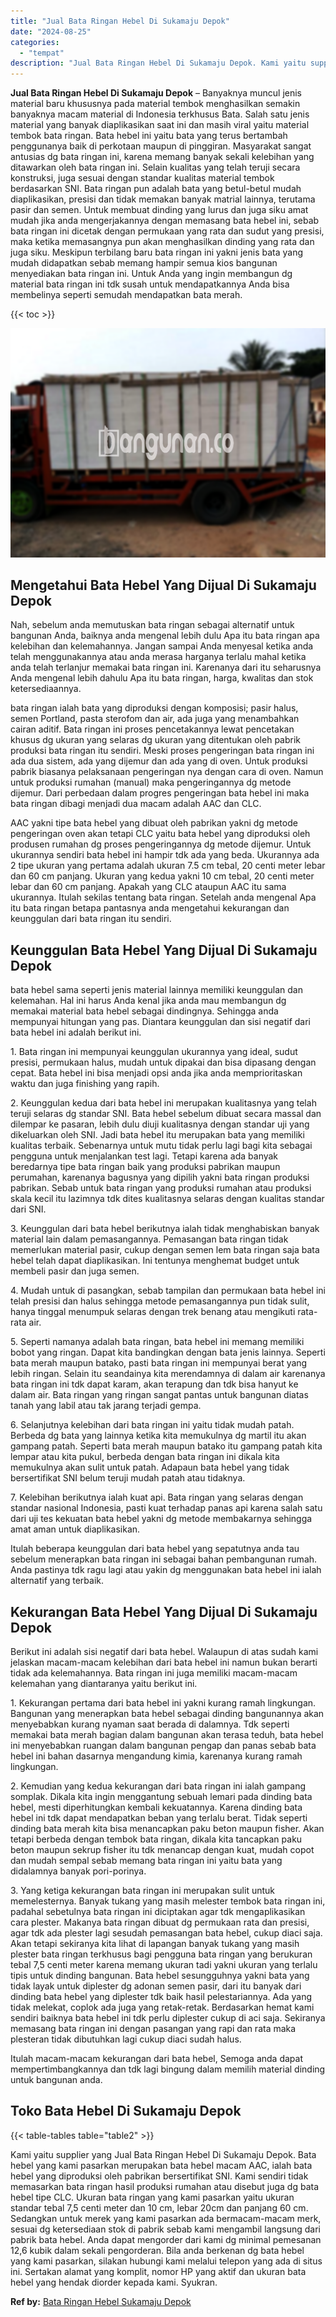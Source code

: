 ```yaml
---
title: "Jual Bata Ringan Hebel Di Sukamaju Depok"
date: "2024-08-25"
categories: 
  - "tempat"
description: "Jual Bata Ringan Hebel Di Sukamaju Depok. Kami yaitu supplier yang Jual Bata Ringan Hebel Di Sukamaju Depok. Bata hebel yang kami pasarkan merupakan bata heb..."
---
```


**Jual Bata Ringan Hebel Di Sukamaju Depok** – Banyaknya muncul jenis material baru khususnya pada material tembok menghasilkan semakin banyaknya macam material di Indonesia terkhusus Bata. Salah satu jenis material yang banyak diaplikasikan saat ini dan masih viral yaitu material tembok bata ringan. Bata hebel ini yaitu bata yang terus bertambah penggunanya baik di perkotaan maupun di pinggiran. Masyarakat sangat antusias dg bata ringan ini, karena memang banyak sekali kelebihan yang ditawarkan oleh bata ringan ini. Selain kualitas yang telah teruji secara konstruksi, juga sesuai dengan standar kualitas material tembok berdasarkan SNI. Bata ringan pun adalah bata yang betul-betul mudah diaplikasikan, presisi dan tidak memakan banyak matrial lainnya, terutama pasir dan semen. Untuk membuat dinding yang lurus dan juga siku amat mudah jika anda mengerjakannya dengan memasang bata hebel ini, sebab bata ringan ini dicetak dengan permukaan yang rata dan sudut yang presisi, maka ketika memasangnya pun akan menghasilkan dinding yang rata dan juga siku. Meskipun terbilang baru bata ringan ini yakni jenis bata yang mudah didapatkan sebab memang hampir semua kios bangunan menyediakan bata ringan ini. Untuk Anda yang ingin membangun dg material bata ringan ini tdk susah untuk mendapatkannya Anda bisa membelinya seperti semudah mendapatkan bata merah.

{{< toc >}}

![Jual Bata Ringan Hebel Di Sukamaju Depok](/images/jual-hebel-murah-10.png)

## Mengetahui Bata Hebel Yang Dijual Di Sukamaju Depok

Nah, sebelum anda memutuskan bata ringan sebagai alternatif untuk bangunan Anda, baiknya anda mengenal lebih dulu Apa itu bata ringan apa kelebihan dan kelemahannya. Jangan sampai Anda menyesal ketika anda telah menggunakannya atau anda merasa harganya terlalu mahal ketika anda telah terlanjur memakai bata ringan ini. Karenanya dari itu seharusnya Anda mengenal lebih dahulu Apa itu bata ringan, harga, kwalitas dan stok ketersediaannya.

bata ringan ialah bata yang diproduksi dengan komposisi; pasir halus, semen Portland, pasta sterofom dan air, ada juga yang menambahkan cairan aditif. Bata ringan ini proses pencetakannya lewat pencetakan khusus dg ukuran yang selaras dg ukuran yang ditentukan oleh pabrik produksi bata ringan itu sendiri. Meski proses pengeringan bata ringan ini ada dua sistem, ada yang dijemur dan ada yang di oven. Untuk produksi pabrik biasanya pelaksanaan pengeringan nya dengan cara di oven. Namun untuk produksi rumahan (manual) maka pengeringannya dg metode dijemur. Dari perbedaan dalam progres pengeringan bata hebel ini maka bata ringan dibagi menjadi dua macam adalah AAC dan CLC.

AAC yakni tipe bata hebel yang dibuat oleh pabrikan yakni dg metode pengeringan oven akan tetapi CLC yaitu bata hebel yang diproduksi oleh produsen rumahan dg proses pengeringannya dg metode dijemur. Untuk ukurannya sendiri bata hebel ini hampir tdk ada yang beda. Ukurannya ada 2 tipe ukuran yang pertama adalah ukuran 7.5 cm tebal, 20 centi meter lebar dan 60 cm panjang. Ukuran yang kedua yakni 10 cm tebal, 20 centi meter lebar dan 60 cm panjang. Apakah yang CLC ataupun AAC itu sama ukurannya. Itulah sekilas tentang bata ringan. Setelah anda mengenal Apa itu bata ringan betapa pantasnya anda mengetahui kekurangan dan keunggulan dari bata ringan itu sendiri.

## Keunggulan Bata Hebel Yang Dijual Di Sukamaju Depok

bata hebel sama seperti jenis material lainnya memiliki keunggulan dan kelemahan. Hal ini harus Anda kenal jika anda mau membangun dg memakai material bata hebel sebagai dindingnya. Sehingga anda mempunyai hitungan yang pas. Diantara keunggulan dan sisi negatif dari bata hebel ini adalah berikut ini.

1\. Bata ringan ini mempunyai keunggulan ukurannya yang ideal, sudut presisi, permukaan halus, mudah untuk dipakai dan bisa dipasang dengan cepat. Bata hebel ini bisa menjadi opsi anda jika anda memprioritaskan waktu dan juga finishing yang rapih.

2\. Keunggulan kedua dari bata hebel ini merupakan kualitasnya yang telah teruji selaras dg standar SNI. Bata hebel sebelum dibuat secara massal dan dilempar ke pasaran, lebih dulu diuji kualitasnya dengan standar uji yang dikeluarkan oleh SNI. Jadi bata hebel itu merupakan bata yang memiliki kualitas terbaik. Sebenarnya untuk mutu tidak perlu lagi bagi kita sebagai pengguna untuk menjalankan test lagi. Tetapi karena ada banyak beredarnya tipe bata ringan baik yang produksi pabrikan maupun perumahan, karenanya bagusnya yang dipilih yakni bata ringan produksi pabrikan. Sebab untuk bata ringan yang produksi rumahan atau produksi skala kecil itu lazimnya tdk dites kualitasnya selaras dengan kualitas standar dari SNI.

3\. Keunggulan dari bata hebel berikutnya ialah tidak menghabiskan banyak material lain dalam pemasangannya. Pemasangan bata ringan tidak memerlukan material pasir, cukup dengan semen lem bata ringan saja bata hebel telah dapat diaplikasikan. Ini tentunya menghemat budget untuk membeli pasir dan juga semen.

4\. Mudah untuk di pasangkan, sebab tampilan dan permukaan bata hebel ini telah presisi dan halus sehingga metode pemasangannya pun tidak sulit, hanya tinggal menumpuk selaras dengan trek benang atau mengikuti rata-rata air.

5\. Seperti namanya adalah bata ringan, bata hebel ini memang memiliki bobot yang ringan. Dapat kita bandingkan dengan bata jenis lainnya. Seperti bata merah maupun batako, pasti bata ringan ini mempunyai berat yang lebih ringan. Selain itu seandainya kita merendamnya di dalam air karenanya bata ringan ini tdk dapat karam, akan terapung dan tdk bisa hanyut ke dalam air. Bata ringan yang ringan sangat pantas untuk bangunan diatas tanah yang labil atau tak jarang terjadi gempa.

6\. Selanjutnya kelebihan dari bata ringan ini yaitu tidak mudah patah. Berbeda dg bata yang lainnya ketika kita memukulnya dg martil itu akan gampang patah. Seperti bata merah maupun batako itu gampang patah kita lempar atau kita pukul, berbeda dengan bata ringan ini dikala kita memukulnya akan sulit untuk patah. Adapaun bata hebel yang tidak bersertifikat SNI belum teruji mudah patah atau tidaknya.

7\. Kelebihan berikutnya ialah kuat api. Bata ringan yang selaras dengan standar nasional Indonesia, pasti kuat terhadap panas api karena salah satu dari uji tes kekuatan bata hebel yakni dg metode membakarnya sehingga amat aman untuk diaplikasikan.

Itulah beberapa keunggulan dari bata hebel yang sepatutnya anda tau sebelum menerapkan bata ringan ini sebagai bahan pembangunan rumah. Anda pastinya tdk ragu lagi atau yakin dg menggunakan bata hebel ini ialah alternatif yang terbaik.

## Kekurangan Bata Hebel Yang Dijual Di Sukamaju Depok

Berikut ini adalah sisi negatif dari bata hebel. Walaupun di atas sudah kami jelaskan macam-macam kelebihan dari bata hebel ini namun bukan berarti tidak ada kelemahannya. Bata ringan ini juga memiliki macam-macam kelemahan yang diantaranya yaitu berikut ini.

1\. Kekurangan pertama dari bata hebel ini yakni kurang ramah lingkungan. Bangunan yang menerapkan bata hebel sebagai dinding bangunannya akan menyebabkan kurang nyaman saat berada di dalamnya. Tdk seperti memakai bata merah bagian dalam bangunan akan terasa teduh, bata hebel ini menyebabkan ruangan dalam bangunan pengap dan panas sebab bata hebel ini bahan dasarnya mengandung kimia, karenanya kurang ramah lingkungan.

2\. Kemudian yang kedua kekurangan dari bata ringan ini ialah gampang somplak. Dikala kita ingin menggantung sebuah lemari pada dinding bata hebel, mesti diperhitungkan kembali kekuatannya. Karena dinding bata hebel ini tdk dapat mendapatkan beban yang terlalu berat. Tidak seperti dinding bata merah kita bisa menancapkan paku beton maupun fisher. Akan tetapi berbeda dengan tembok bata ringan, dikala kita tancapkan paku beton maupun sekrup fisher itu tdk menancap dengan kuat, mudah copot dan mudah sempal sebab memang bata ringan ini yaitu bata yang didalamnya banyak pori-porinya.

3\. Yang ketiga kekurangan bata ringan ini merupakan sulit untuk memelesternya. Banyak tukang yang masih melester tembok bata ringan ini, padahal sebetulnya bata ringan ini diciptakan agar tdk mengaplikasikan cara plester. Makanya bata ringan dibuat dg permukaan rata dan presisi, agar tdk ada plester lagi sesudah pemasangan bata hebel, cukup diaci saja. Akan tetapi sekiranya kita lihat di lapangan banyak tukang yang masih plester bata ringan terkhusus bagi pengguna bata ringan yang berukuran tebal 7,5 centi meter karena memang ukuran tadi yakni ukuran yang terlalu tipis untuk dinding bangunan. Bata hebel sesungguhnya yakni bata yang tidak layak untuk diplester dg adonan semen pasir, dari itu banyak dari dinding bata hebel yang diplester tdk baik hasil pelestariannya. Ada yang tidak melekat, coplok ada juga yang retak-retak. Berdasarkan hemat kami sendiri baiknya bata hebel ini tdk perlu diplester cukup di aci saja. Sekiranya memasang bata ringan ini dengan pasangan yang rapi dan rata maka plesteran tidak dibutuhkan lagi cukup diaci sudah halus.

Itulah macam-macam kekurangan dari bata hebel, Semoga anda dapat mempertimbangkannya dan tdk lagi bingung dalam memilih material dinding untuk bangunan anda.

## Toko Bata Hebel Di Sukamaju Depok

{{< table-tables table="table2" >}}

Kami yaitu supplier yang Jual Bata Ringan Hebel Di Sukamaju Depok. Bata hebel yang kami pasarkan merupakan bata hebel macam AAC, ialah bata hebel yang diproduksi oleh pabrikan bersertifikat SNI. Kami sendiri tidak memasarkan bata ringan hasil produksi rumahan atau disebut juga dg bata hebel tipe CLC. Ukuran bata ringan yang kami pasarkan yaitu ukuran standar tebal 7,5 centi meter dan 10 cm, lebar 20cm dan panjang 60 cm. Sedangkan untuk merek yang kami pasarkan ada bermacam-macam merk, sesuai dg ketersediaan stok di pabrik sebab kami mengambil langsung dari pabrik bata hebel. Anda dapat mengorder dari kami dg minimal pemesanan 12,6 kubik dalam sekali pengorderan. Bila anda berkenan dg bata hebel yang kami pasarkan, silakan hubungi kami melalui telepon yang ada di situs ini. Sertakan alamat yang komplit, nomor HP yang aktif dan ukuran bata hebel yang hendak diorder kepada kami. Syukran.

**Ref by:** [Bata Ringan Hebel Sukamaju Depok](https://id.wikipedia.org/wiki/Bata)
